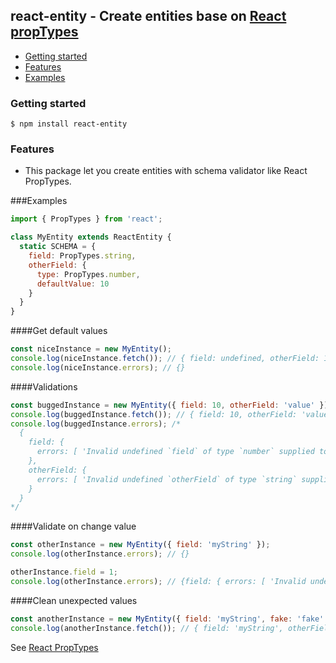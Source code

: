 ## react-entity - Create entities base on [React](https://github.com/facebook/react) [propTypes](https://facebook.github.io/react/docs/reusable-components.html)

* [Getting started](#getting-started)
* [Features](#features)
* [Examples](#examples)

### Getting started
    $ npm install react-entity

### Features
* This package let you create entities with schema validator like React PropTypes.

###Examples
```javascript
import { PropTypes } from 'react';

class MyEntity extends ReactEntity {
  static SCHEMA = {
    field: PropTypes.string,
    otherField: {
      type: PropTypes.number,
      defaultValue: 10
    }
  }
}
```

####Get default values
```javascript
const niceInstance = new MyEntity();
console.log(niceInstance.fetch()); // { field: undefined, otherField: 10 }
console.log(niceInstance.errors); // {}
```

####Validations
```javascript
const buggedInstance = new MyEntity({ field: 10, otherField: 'value' });
console.log(buggedInstance.fetch()); // { field: 10, otherField: 'value' }
console.log(buggedInstance.errors); /*
  {
    field: {
      errors: [ 'Invalid undefined `field` of type `number` supplied to `MyEntityEntity`, expected `string`.' ]
    },
    otherField: {
      errors: [ 'Invalid undefined `otherField` of type `string` supplied to `MyEntityEntity`, expected `number`.' ]
    }
  }
*/
```

####Validate on change value
```javascript
const otherInstance = new MyEntity({ field: 'myString' });
console.log(otherInstance.errors); // {}

otherInstance.field = 1;
console.log(otherInstance.errors); // {field: { errors: [ 'Invalid undefined `field` of type `number` supplied to `MyEntityEntity`, expected `string`.' ] }}
```

####Clean unexpected values
```javascript
const anotherInstance = new MyEntity({ field: 'myString', fake: 'fake' });
console.log(anotherInstance.fetch()); // { field: 'myString', otherField: 10 }

```
See [React PropTypes](https://facebook.github.io/react/docs/reusable-components.html)

